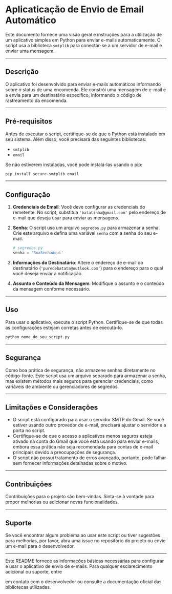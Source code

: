 # Aplicaticação de Envio de Email Automático

Este documento fornece uma visão geral e instruções para a utilização de um aplicativo simples em Python para enviar e-mails automaticamente. O script usa a biblioteca `smtplib` para conectar-se a um servidor de e-mail e enviar uma mensagem.

---

## Descrição

O aplicativo foi desenvolvido para enviar e-mails automáticos informando sobre o status de uma encomenda. Ele constrói uma mensagem de e-mail e a envia para um destinatário específico, informando o código de rastreamento da encomenda.

---

## Pré-requisitos

Antes de executar o script, certifique-se de que o Python está instalado em seu sistema. Além disso, você precisará das seguintes bibliotecas:

- `smtplib`
- `email`

Se não estiverem instaladas, você pode instalá-las usando o pip:

```bash
pip install secure-smtplib email
```
---

## Configuração

1. **Credenciais de Email**: Você deve configurar as credenciais do remetente. No script, substitua `'batatinha@gmail.com'` pelo endereço de e-mail que deseja usar para enviar as mensagens.

2. **Senha**: O script usa um arquivo `segredos.py` para armazenar a senha. Crie este arquivo e defina uma variável `senha` com a senha do seu e-mail.

    ```python
    # segredos.py
    senha = 'SuaSenhaAqui'
    ```

3. **Informações do Destinatário**: Altere o endereço de e-mail do destinatário (`'puredebatata@outlook.com'`) para o endereço para o qual você deseja enviar a notificação.

4. **Assunto e Conteúdo da Mensagem**: Modifique o assunto e o conteúdo da mensagem conforme necessário.

---

## Uso

Para usar o aplicativo, execute o script Python. Certifique-se de que todas as configurações estejam corretas antes de executá-lo.

```bash
python nome_do_seu_script.py
```
---

## Segurança

Como boa prática de segurança, não armazene senhas diretamente no código-fonte. Este script usa um arquivo separado para armazenar a senha, mas existem métodos mais seguros para gerenciar credenciais, como variáveis de ambiente ou gerenciadores de segredos.

---

## Limitações e Considerações

- O script está configurado para usar o servidor SMTP do Gmail. Se você estiver usando outro provedor de e-mail, precisará ajustar o servidor e a porta no script.
- Certifique-se de que o acesso a aplicativos menos seguros esteja ativado na conta do Gmail que você está usando para enviar e-mails, embora essa prática não seja recomendada para contas de e-mail principais devido a preocupações de segurança.
- O script não possui tratamento de erros avançado, portanto, pode falhar sem fornecer informações detalhadas sobre o motivo.

---

## Contribuições

Contribuições para o projeto são bem-vindas. Sinta-se à vontade para propor melhorias ou adicionar novas funcionalidades.

---

## Suporte

Se você encontrar algum problema ao usar este script ou tiver sugestões para melhorias, por favor, abra uma issue no repositório do projeto ou envie um e-mail para o desenvolvedor.

---

Este README fornece as informações básicas necessárias para configurar e usar o aplicativo de envio de e-mails. Para qualquer esclarecimento adicional ou suporte, entre

em contato com o desenvolvedor ou consulte a documentação oficial das bibliotecas utilizadas.


